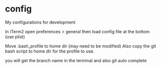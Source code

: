 # config
My configurations for development


In iTerm2 open preferences > general then load config file at the bottom (use plist)

Move .bash_profile to home dir (may need to be modified)
Also copy the git bash script to home dir for the profile to use.

you will get the branch name in the terminal and also git auto complete
